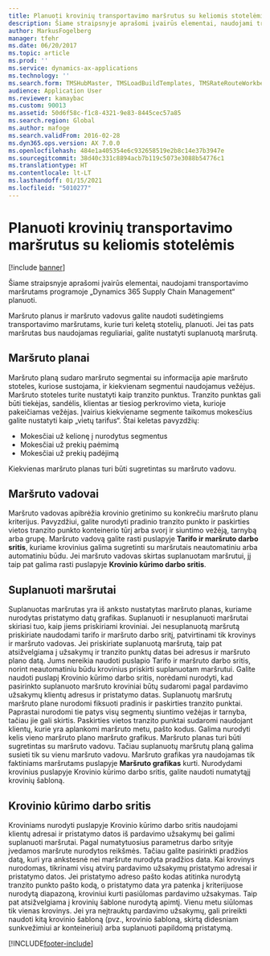 ```yaml
---
title: Planuoti krovinių transportavimo maršrutus su keliomis stotelėmis
description: Šiame straipsnyje aprašomi įvairūs elementai, naudojami transportavimo maršrutams programoje „Dynamics 365 Supply Chain Management“ planuoti.
author: MarkusFogelberg
manager: tfehr
ms.date: 06/20/2017
ms.topic: article
ms.prod: ''
ms.service: dynamics-ax-applications
ms.technology: ''
ms.search.form: TMSHubMaster, TMSLoadBuildTemplates, TMSRateRouteWorkbench, TMSRouteGuide, TMSRoutePlan, TMSRouteWorkbench, WHSLoadTemplate, TMSRouteSchedule, TMSRouteRateDetail
audience: Application User
ms.reviewer: kamaybac
ms.custom: 90013
ms.assetid: 50d6f58c-f1c8-4321-9e83-8445cec57a85
ms.search.region: Global
ms.author: mafoge
ms.search.validFrom: 2016-02-28
ms.dyn365.ops.version: AX 7.0.0
ms.openlocfilehash: 484e1a405354e6c932658519e2b8c14e37b3947e
ms.sourcegitcommit: 38d40c331c8894acb7b119c5073e3088b54776c1
ms.translationtype: HT
ms.contentlocale: lt-LT
ms.lasthandoff: 01/15/2021
ms.locfileid: "5010277"
---
```

# <a name="plan-freight-transportation-routes-with-multiple-stops"></a>Planuoti krovinių transportavimo maršrutus su keliomis stotelėmis

[!include [banner](../includes/banner.md)]

Šiame straipsnyje aprašomi įvairūs elementai, naudojami transportavimo maršrutams programoje „Dynamics 365 Supply Chain Management“ planuoti.

Maršruto planus ir maršruto vadovus galite naudoti sudėtingiems transportavimo maršrutams, kurie turi keletą stotelių, planuoti. Jei tas pats maršrutas bus naudojamas reguliariai, galite nustatyti suplanuotą maršrutą.

## <a name="route-plans"></a>Maršruto planai
Maršruto planą sudaro maršruto segmentai su informacija apie maršruto stoteles, kuriose sustojama, ir kiekvienam segmentui naudojamus vežėjus. Maršruto stoteles turite nustatyti kaip tranzito punktus. Tranzito punktas gali būti tiekėjas, sandėlis, klientas ar tiesiog perkrovimo vieta, kurioje pakeičiamas vežėjas. Įvairius kiekviename segmente taikomus mokesčius galite nustatyti kaip „vietų tarifus“. Štai keletas pavyzdžių:

-   Mokesčiai už kelionę į nurodytus segmentus
-   Mokesčiai už prekių paėmimą
-   Mokesčiai už prekių padėjimą

Kiekvienas maršruto planas turi būti sugretintas su maršruto vadovu.

## <a name="route-guides"></a>Maršruto vadovai
Maršruto vadovas apibrėžia krovinio gretinimo su konkrečiu maršruto planu kriterijus. Pavyzdžiui, galite nurodyti pradinio tranzito punkto ir paskirties vietos tranzito punkto konteinerio tūrį arba svorį ir siuntimo vežėją, tarnybą arba grupę. Maršruto vadovą galite rasti puslapyje **Tarifo ir maršruto darbo sritis**, kuriame krovinius galima sugretinti su maršrutais neautomatiniu arba automatiniu būdu. Jei maršruto vadovas skirtas suplanuotam maršrutui, jį taip pat galima rasti puslapyje **Krovinio kūrimo darbo sritis**.

## <a name="scheduled-routes"></a>Suplanuoti maršrutai
Suplanuotas maršrutas yra iš anksto nustatytas maršruto planas, kuriame nurodytas pristatymo datų grafikas. Suplanuoti ir nesuplanuoti maršrutai skiriasi tuo, kaip jiems priskiriami kroviniai. Jei nesuplanuotą maršrutą priskiriate naudodami tarifo ir maršruto darbo sritį, patvirtinami tik krovinys ir maršruto vadovas. Jei priskiriate suplanuotą maršrutą, taip pat atsižvelgiama į užsakymų ir tranzito punktų datas bei adresus ir maršruto plano datą. Jums nereikia naudoti puslapio Tarifo ir maršruto darbo sritis, norint neautomatiniu būdu krovinius priskirti suplanuotam maršrutui. Galite naudoti puslapį Krovinio kūrimo darbo sritis, norėdami nurodyti, kad pasirinkto suplanuoto maršruto kroviniai būtų sudaromi pagal pardavimo užsakymų klientų adresus ir pristatymo datas. Suplanuotų maršrutų maršruto plane nurodomi fiksuoti pradinis ir paskirties tranzito punktai. Paprastai nurodomi tie patys visų segmentų siuntimo vežėjas ir tarnyba, tačiau jie gali skirtis. Paskirties vietos tranzito punktai sudaromi naudojant klientų, kurie yra aplankomi maršruto metu, pašto kodus. Galima nurodyti kelis vieno maršruto plano maršruto grafikus. Maršruto planas turi būti sugretintas su maršruto vadovu. Tačiau suplanuotų maršrutų planą galima susieti tik su vienu maršruto vadovu. Maršruto grafikas yra naudojamas tik faktiniams maršrutams puslapyje **Maršruto grafikas** kurti. Nurodydami krovinius puslapyje Krovinio kūrimo darbo sritis, galite naudoti numatytąjį krovinių šabloną.

## <a name="load-building-workbench"></a>Krovinio kūrimo darbo sritis
Kroviniams nurodyti puslapyje Krovinio kūrimo darbo sritis naudojami klientų adresai ir pristatymo datos iš pardavimo užsakymų bei galimi suplanuoti maršrutai. Pagal numatytuosius parametrus darbo srityje įvedamos maršrute nurodytos reikšmės. Tačiau galite pasirinkti pradžios datą, kuri yra ankstesnė nei maršrute nurodyta pradžios data. Kai krovinys nurodomas, tikrinami visų atvirų pardavimo užsakymų pristatymo adresai ir pristatymo datos. Jei pristatymo adreso pašto kodas atitinka nurodytą tranzito punkto pašto kodą, o pristatymo data yra patenka į kriterijuose nurodytą diapazoną, kroviniui kurti pasiūlomas pardavimo užsakymas. Taip pat atsižvelgiama į krovinių šablone nurodytą apimtį. Vienu metu siūlomas tik vienas krovinys. Jei yra neįtrauktų pardavimo užsakymų, gali prireikti naudoti kitą krovinio šabloną (pvz., krovinio šabloną, skirtą didesniam sunkvežimiui ar konteineriui) arba suplanuoti papildomą pristatymą.





[!INCLUDE[footer-include](../../includes/footer-banner.md)]